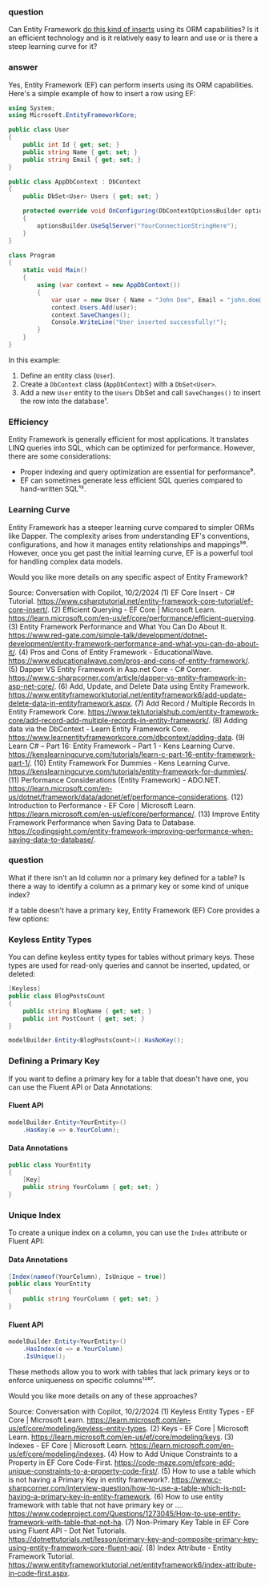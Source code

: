 ### question

Can Entity Framework [do this kind of inserts](..\..XML\DataTableMapping\xmlPathsForPTCE_DM_MASTER_COPY.md#paramquery1) using its ORM capabilities? Is it an efficient technology and is it relatively easy to learn and use or is there a steep learning curve for it?

### answer

Yes, Entity Framework (EF) can perform inserts using its ORM capabilities. Here's a simple example of how to insert a row using EF:

```csharp
using System;
using Microsoft.EntityFrameworkCore;

public class User
{
    public int Id { get; set; }
    public string Name { get; set; }
    public string Email { get; set; }
}

public class AppDbContext : DbContext
{
    public DbSet<User> Users { get; set; }

    protected override void OnConfiguring(DbContextOptionsBuilder optionsBuilder)
    {
        optionsBuilder.UseSqlServer("YourConnectionStringHere");
    }
}

class Program
{
    static void Main()
    {
        using (var context = new AppDbContext())
        {
            var user = new User { Name = "John Doe", Email = "john.doe@example.com" };
            context.Users.Add(user);
            context.SaveChanges();
            Console.WriteLine("User inserted successfully!");
        }
    }
}
```

In this example:

1. Define an entity class (`User`).
2. Create a `DbContext` class (`AppDbContext`) with a `DbSet<User>`.
3. Add a new `User` entity to the `Users` DbSet and call `SaveChanges()` to insert the row into the database¹.

### Efficiency

Entity Framework is generally efficient for most applications. It translates LINQ queries into SQL, which can be optimized for performance. However, there are some considerations:

- Proper indexing and query optimization are essential for performance⁹.
- EF can sometimes generate less efficient SQL queries compared to hand-written SQL¹².

### Learning Curve

Entity Framework has a steeper learning curve compared to simpler ORMs like Dapper. The complexity arises from understanding EF's conventions, configurations, and how it manages entity relationships and mappings⁵⁶. However, once you get past the initial learning curve, EF is a powerful tool for handling complex data models.

Would you like more details on any specific aspect of Entity Framework?

Source: Conversation with Copilot, 10/2/2024
(1) EF Core Insert - C# Tutorial. https://www.csharptutorial.net/entity-framework-core-tutorial/ef-core-insert/.
(2) Efficient Querying - EF Core | Microsoft Learn. https://learn.microsoft.com/en-us/ef/core/performance/efficient-querying.
(3) Entity Framework Performance and What You Can Do About It. https://www.red-gate.com/simple-talk/development/dotnet-development/entity-framework-performance-and-what-you-can-do-about-it/.
(4) Pros and Cons of Entity Framework - EducationalWave. https://www.educationalwave.com/pros-and-cons-of-entity-framework/.
(5) Dapper VS Entity Framework in Asp.net Core - C# Corner. https://www.c-sharpcorner.com/article/dapper-vs-entity-framework-in-asp-net-core/.
(6) Add, Update, and Delete Data using Entity Framework. https://www.entityframeworktutorial.net/entityframework6/add-update-delete-data-in-entityframework.aspx.
(7) Add Record / Multiple Records In Entity Framework Core. https://www.tektutorialshub.com/entity-framework-core/add-record-add-multiple-records-in-entity-framework/.
(8) Adding data via the DbContext - Learn Entity Framework Core. https://www.learnentityframeworkcore.com/dbcontext/adding-data.
(9) Learn C# – Part 16: Entity Framework – Part 1 - Kens Learning Curve. https://kenslearningcurve.com/tutorials/learn-c-part-16-entity-framework-part-1/.
(10) Entity Framework For Dummies - Kens Learning Curve. https://kenslearningcurve.com/tutorials/entity-framework-for-dummies/.
(11) Performance Considerations (Entity Framework) - ADO.NET. https://learn.microsoft.com/en-us/dotnet/framework/data/adonet/ef/performance-considerations.
(12) Introduction to Performance - EF Core | Microsoft Learn. https://learn.microsoft.com/en-us/ef/core/performance/.
(13) Improve Entity Framework Performance when Saving Data to Database. https://codingsight.com/entity-framework-improving-performance-when-saving-data-to-database/.

### question

What if there isn't an Id column nor a primary key defined for a table? Is there a way to identify a column as a primary key or some kind of unique index?

If a table doesn't have a primary key, Entity Framework (EF) Core provides a few options:

### Keyless Entity Types

You can define keyless entity types for tables without primary keys. These types are used for read-only queries and cannot be inserted, updated, or deleted:

```csharp
[Keyless]
public class BlogPostsCount
{
    public string BlogName { get; set; }
    public int PostCount { get; set; }
}

modelBuilder.Entity<BlogPostsCount>().HasNoKey();
```

### Defining a Primary Key

If you want to define a primary key for a table that doesn't have one, you can use the Fluent API or Data Annotations:

#### Fluent API

```csharp
modelBuilder.Entity<YourEntity>()
    .HasKey(e => e.YourColumn);
```

#### Data Annotations

```csharp
public class YourEntity
{
    [Key]
    public string YourColumn { get; set; }
}
```

### Unique Index

To create a unique index on a column, you can use the `Index` attribute or Fluent API:

#### Data Annotations

```csharp
[Index(nameof(YourColumn), IsUnique = true)]
public class YourEntity
{
    public string YourColumn { get; set; }
}
```

#### Fluent API

```csharp
modelBuilder.Entity<YourEntity>()
    .HasIndex(e => e.YourColumn)
    .IsUnique();
```

These methods allow you to work with tables that lack primary keys or to enforce uniqueness on specific columns¹²⁶⁷.

Would you like more details on any of these approaches?

Source: Conversation with Copilot, 10/2/2024
(1) Keyless Entity Types - EF Core | Microsoft Learn. https://learn.microsoft.com/en-us/ef/core/modeling/keyless-entity-types.
(2) Keys - EF Core | Microsoft Learn. https://learn.microsoft.com/en-us/ef/core/modeling/keys.
(3) Indexes - EF Core | Microsoft Learn. https://learn.microsoft.com/en-us/ef/core/modeling/indexes.
(4) How to Add Unique Constraints to a Property in EF Core Code-First. https://code-maze.com/efcore-add-unique-constraints-to-a-property-code-first/.
(5) How to use a table which is not having a Primary Key in entity framework?. https://www.c-sharpcorner.com/interview-question/how-to-use-a-table-which-is-not-having-a-primary-key-in-entity-framework.
(6) How to use entity framework with table that not have primary key or .... https://www.codeproject.com/Questions/1273045/How-to-use-entity-framework-with-table-that-not-ha.
(7) Non-Primary Key Table in EF Core using Fluent API - Dot Net Tutorials. https://dotnettutorials.net/lesson/primary-key-and-composite-primary-key-using-entity-framework-core-fluent-api/.
(8) Index Attribute - Entity Framework Tutorial. https://www.entityframeworktutorial.net/entityframework6/index-attribute-in-code-first.aspx.

